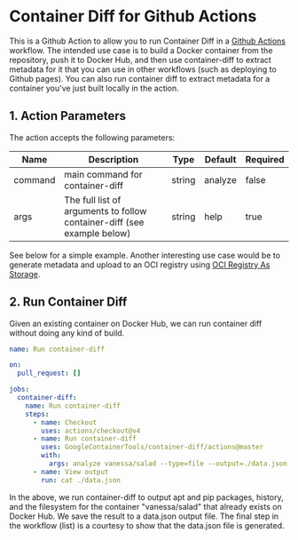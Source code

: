 # Container Diff for Github Actions

This is a Github Action to allow you to run Container Diff in a 
[Github Actions](https://help.github.com/articles/about-github-actions/#about-github-actions)
workflow. The intended use case is to build a Docker container from the repository,
push it to Docker Hub, and then use container-diff to extract metadata for it that
you can use in other workflows (such as deploying to Github pages). You can also run
container diff to extract metadata for a container you've just built locally in the action.

## 1. Action Parameters

The action accepts the following parameters:

| Name | Description | Type| Default | Required |
|------|-------------|-----|---------|----------|
| command | main command for container-diff | string | analyze | false |
| args  | The full list of arguments to follow container-diff (see example below) | string | help | true |

See below for a simple example. Another interesting use case would be to generate metadata and upload
to an OCI registry using [OCI Registry As Storage](https://oras.land/).

## 2. Run Container Diff

Given an existing container on Docker Hub, we can run container diff
without doing any kind of build.

```yaml
name: Run container-diff

on: 
  pull_request: []

jobs:
  container-diff:
    name: Run container-diff
    steps:
      - name: Checkout
        uses: actions/checkout@v4
      - name: Run container-diff
        uses: GoogleContainerTools/container-diff/actions@master
        with:
          args: analyze vanessa/salad --type=file --output=./data.json --json
      - name: View output
        run: cat ./data.json
```

In the above, we run container-diff to output apt and pip packages, history,
and the filesystem for the container "vanessa/salad" that already exists on
Docker Hub. We save the result to a data.json output file. The final step in 
the workflow (list) is a courtesy to show that the data.json file is generated.
